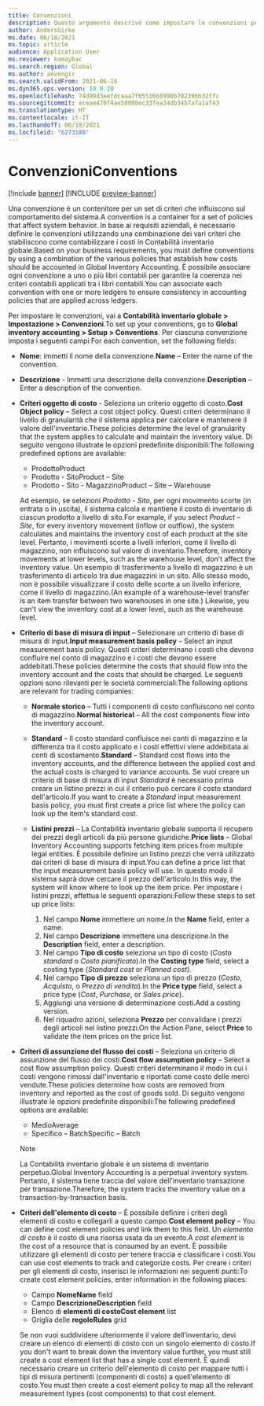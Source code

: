 ```yaml
---
title: Convenzioni
description: Questo argomento descrive come impostare le convenzioni per stabilire come contabilizzare i costi in Contabilità inventario globale.
author: AndersGirke
ms.date: 06/18/2021
ms.topic: article
audience: Application User
ms.reviewer: kamaybac
ms.search.region: Global
ms.author: aevengir
ms.search.validFrom: 2021-06-18
ms.dyn365.ops.version: 10.0.20
ms.openlocfilehash: 74d99d3eefdcaaa7f6551668990b702396b32ffc
ms.sourcegitcommit: eceae470f4ae58000ec33fea34db34b7a7a1af43
ms.translationtype: HT
ms.contentlocale: it-IT
ms.lasthandoff: 06/18/2021
ms.locfileid: "6273180"
---
```

# <a name="conventions"></a><span data-ttu-id="1ee49-103">Convenzioni</span><span class="sxs-lookup"><span data-stu-id="1ee49-103">Conventions</span></span>

[!include [banner](../includes/banner.md)]
[!INCLUDE [preview-banner](../includes/preview-banner.md)]

<span data-ttu-id="1ee49-104">Una convenzione è un contenitore per un set di criteri che influiscono sul comportamento del sistema.</span><span class="sxs-lookup"><span data-stu-id="1ee49-104">A convention is a container for a set of policies that affect system behavior.</span></span> <span data-ttu-id="1ee49-105">In base ai requisiti aziendali, è necessario definire le convenzioni utilizzando una combinazione dei vari criteri che stabiliscono come contabilizzare i costi in Contabilità inventario globale.</span><span class="sxs-lookup"><span data-stu-id="1ee49-105">Based on your business requirements, you must define conventions by using a combination of the various policies that establish how costs should be accounted in Global Inventory Accounting.</span></span> <span data-ttu-id="1ee49-106">È possibile associare ogni convenzione a uno o più libri contabili per garantire la coerenza nei criteri contabili applicati tra i libri contabili.</span><span class="sxs-lookup"><span data-stu-id="1ee49-106">You can associate each convention with one or more ledgers to ensure consistency in accounting policies that are applied across ledgers.</span></span>

<span data-ttu-id="1ee49-107">Per impostare le convenzioni, vai a **Contabilità inventario globale \> Impostazione \> Convenzioni**.</span><span class="sxs-lookup"><span data-stu-id="1ee49-107">To set up your conventions, go to **Global inventory accounting \> Setup \> Conventions**.</span></span> <span data-ttu-id="1ee49-108">Per ciascuna convenzione imposta i seguenti campi:</span><span class="sxs-lookup"><span data-stu-id="1ee49-108">For each convention, set the following fields:</span></span>

- <span data-ttu-id="1ee49-109">**Nome**: immetti il nome della convenzione.</span><span class="sxs-lookup"><span data-stu-id="1ee49-109">**Name** – Enter the name of the convention.</span></span>
- <span data-ttu-id="1ee49-110">**Descrizione** - Immetti una descrizione della convenzione.</span><span class="sxs-lookup"><span data-stu-id="1ee49-110">**Description** – Enter a description of the convention.</span></span>
- <span data-ttu-id="1ee49-111">**Criteri oggetto di costo** - Seleziona un criterio oggetto di costo.</span><span class="sxs-lookup"><span data-stu-id="1ee49-111">**Cost Object policy** – Select a cost object policy.</span></span> <span data-ttu-id="1ee49-112">Questi criteri determinano il livello di granularità che il sistema applica per calcolare e mantenere il valore dell'inventario.</span><span class="sxs-lookup"><span data-stu-id="1ee49-112">These policies determine the level of granularity that the system applies to calculate and maintain the inventory value.</span></span> <span data-ttu-id="1ee49-113">Di seguito vengono illustrate le opzioni predefinite disponibili:</span><span class="sxs-lookup"><span data-stu-id="1ee49-113">The following predefined options are available:</span></span>

    - <span data-ttu-id="1ee49-114">Prodotto</span><span class="sxs-lookup"><span data-stu-id="1ee49-114">Product</span></span>
    - <span data-ttu-id="1ee49-115">Prodotto - Sito</span><span class="sxs-lookup"><span data-stu-id="1ee49-115">Product – Site</span></span>
    - <span data-ttu-id="1ee49-116">Prodotto - Sito - Magazzino</span><span class="sxs-lookup"><span data-stu-id="1ee49-116">Product – Site – Warehouse</span></span>

    <span data-ttu-id="1ee49-117">Ad esempio, se selezioni *Prodotto - Sito*, per ogni movimento scorte (in entrata o in uscita), il sistema calcola e mantiene il costo di inventario di ciascun prodotto a livello di sito.</span><span class="sxs-lookup"><span data-stu-id="1ee49-117">For example, if you select *Product – Site*, for every inventory movement (inflow or outflow), the system calculates and maintains the inventory cost of each product at the site level.</span></span> <span data-ttu-id="1ee49-118">Pertanto, i movimenti scorte a livelli inferiori, come il livello di magazzino, non influiscono sul valore di inventario.</span><span class="sxs-lookup"><span data-stu-id="1ee49-118">Therefore, inventory movements at lower levels, such as the warehouse level, don't affect the inventory value.</span></span> <span data-ttu-id="1ee49-119">Un esempio di trasferimento a livello di magazzino è un trasferimento di articolo tra due magazzini in un sito. Allo stesso modo, non è possibile visualizzare il costo delle scorte a un livello inferiore, come il livello di magazzino.</span><span class="sxs-lookup"><span data-stu-id="1ee49-119">(An example of a warehouse-level transfer is an item transfer between two warehouses in one site.) Likewise, you can't view the inventory cost at a lower level, such as the warehouse level.</span></span>

- <span data-ttu-id="1ee49-120">**Criterio di base di misura di input** – Selezionare un criterio di base di misura di input.</span><span class="sxs-lookup"><span data-stu-id="1ee49-120">**Input measurement basis policy** – Select an input measurement basis policy.</span></span> <span data-ttu-id="1ee49-121">Questi criteri determinano i costi che devono confluire nel conto di magazzino e i costi che devono essere addebitati.</span><span class="sxs-lookup"><span data-stu-id="1ee49-121">These policies determine the costs that should flow into the inventory account and the costs that should be charged.</span></span> <span data-ttu-id="1ee49-122">Le seguenti opzioni sono rilevanti per le società commerciali:</span><span class="sxs-lookup"><span data-stu-id="1ee49-122">The following options are relevant for trading companies:</span></span>

    - <span data-ttu-id="1ee49-123">**Normale storico** – Tutti i componenti di costo confluiscono nel conto di magazzino.</span><span class="sxs-lookup"><span data-stu-id="1ee49-123">**Normal historical** – All the cost components flow into the inventory account.</span></span>
    - <span data-ttu-id="1ee49-124">**Standard** – Il costo standard confluisce nei conti di magazzino e la differenza tra il costo applicato e i costi effettivi viene addebitata ai conti di scostamento.</span><span class="sxs-lookup"><span data-stu-id="1ee49-124">**Standard** – Standard cost flows into the inventory accounts, and the difference between the applied cost and the actual costs is charged to variance accounts.</span></span> <span data-ttu-id="1ee49-125">Se vuoi creare un criterio di base di misura di input *Standard* è necessario prima creare un listino prezzi in cui il criterio può cercare il costo standard dell'articolo.</span><span class="sxs-lookup"><span data-stu-id="1ee49-125">If you want to create a *Standard* input measurement basis policy, you must first create a price list where the policy can look up the item's standard cost.</span></span>
    - <span data-ttu-id="1ee49-126">**Listini prezzi** – La Contabilità inventario globale supporta il recupero dei prezzi degli articoli da più persone giuridiche.</span><span class="sxs-lookup"><span data-stu-id="1ee49-126">**Price lists** – Global Inventory Accounting supports fetching item prices from multiple legal entities.</span></span> <span data-ttu-id="1ee49-127">È possibile definire un listino prezzi che verrà utilizzato dai criteri di base di misura di input.</span><span class="sxs-lookup"><span data-stu-id="1ee49-127">You can define a price list that the input measurement basis policy will use.</span></span> <span data-ttu-id="1ee49-128">In questo modo il sistema saprà dove cercare il prezzo dell'articolo.</span><span class="sxs-lookup"><span data-stu-id="1ee49-128">In this way, the system will know where to look up the item price.</span></span> <span data-ttu-id="1ee49-129">Per impostare i listini prezzi, effettua le seguenti operazioni:</span><span class="sxs-lookup"><span data-stu-id="1ee49-129">Follow these steps to set up price lists:</span></span>

        1. <span data-ttu-id="1ee49-130">Nel campo **Nome** immettere un nome.</span><span class="sxs-lookup"><span data-stu-id="1ee49-130">In the **Name** field, enter a name.</span></span>
        1. <span data-ttu-id="1ee49-131">Nel campo **Descrizione** immettere una descrizione.</span><span class="sxs-lookup"><span data-stu-id="1ee49-131">In the **Description** field, enter a description.</span></span>
        1. <span data-ttu-id="1ee49-132">Nel campo **Tipo di costo** seleziona un tipo di costo (*Costo standard* o *Costo pianificato*).</span><span class="sxs-lookup"><span data-stu-id="1ee49-132">In the **Costing type** field, select a costing type (*Standard cost* or *Planned cost*).</span></span>
        1. <span data-ttu-id="1ee49-133">Nel campo **Tipo di prezzo** seleziona un tipo di prezzo (*Costo*, *Acquisto*, o *Prezzo di vendita*).</span><span class="sxs-lookup"><span data-stu-id="1ee49-133">In the **Price type** field, select a price type (*Cost*, *Purchase*, or *Sales price*).</span></span>
        1. <span data-ttu-id="1ee49-134">Aggiungi una versione di determinazione costi.</span><span class="sxs-lookup"><span data-stu-id="1ee49-134">Add a costing version.</span></span>
        1. <span data-ttu-id="1ee49-135">Nel riquadro azioni, seleziona **Prezzo** per convalidare i prezzi degli articoli nel listino prezzi.</span><span class="sxs-lookup"><span data-stu-id="1ee49-135">On the Action Pane, select **Price** to validate the item prices on the price list.</span></span>

- <span data-ttu-id="1ee49-136">**Criteri di assunzione del flusso dei costi** – Seleziona un criterio di assunzione del flusso dei costi.</span><span class="sxs-lookup"><span data-stu-id="1ee49-136">**Cost flow assumption policy** – Select a cost flow assumption policy.</span></span> <span data-ttu-id="1ee49-137">Questi criteri determinano il modo in cui i costi vengono rimossi dall'inventario e riportati come costo delle merci vendute.</span><span class="sxs-lookup"><span data-stu-id="1ee49-137">These policies determine how costs are removed from inventory and reported as the cost of goods sold.</span></span> <span data-ttu-id="1ee49-138">Di seguito vengono illustrate le opzioni predefinite disponibili:</span><span class="sxs-lookup"><span data-stu-id="1ee49-138">The following predefined options are available:</span></span>

    - <span data-ttu-id="1ee49-139">Medio</span><span class="sxs-lookup"><span data-stu-id="1ee49-139">Average</span></span>
    - <span data-ttu-id="1ee49-140">Specifico – Batch</span><span class="sxs-lookup"><span data-stu-id="1ee49-140">Specific – Batch</span></span>

    > [!NOTE]
    > <span data-ttu-id="1ee49-141">La Contabilità inventario globale è un sistema di inventario perpetuo.</span><span class="sxs-lookup"><span data-stu-id="1ee49-141">Global Inventory Accounting is a perpetual inventory system.</span></span> <span data-ttu-id="1ee49-142">Pertanto, il sistema tiene traccia del valore dell'inventario transazione per transazione.</span><span class="sxs-lookup"><span data-stu-id="1ee49-142">Therefore, the system tracks the inventory value on a transaction-by-transaction basis.</span></span>

- <span data-ttu-id="1ee49-143">**Criteri dell'elemento di costo** – È possibile definire i criteri degli elementi di costo e collegarli a questo campo.</span><span class="sxs-lookup"><span data-stu-id="1ee49-143">**Cost element policy** – You can define cost element policies and link them to this field.</span></span> <span data-ttu-id="1ee49-144">Un *elemento di costo* è il costo di una risorsa usata da un evento.</span><span class="sxs-lookup"><span data-stu-id="1ee49-144">A *cost element* is the cost of a resource that is consumed by an event.</span></span> <span data-ttu-id="1ee49-145">È possibile utilizzare gli elementi di costo per tenere traccia e classificare i costi.</span><span class="sxs-lookup"><span data-stu-id="1ee49-145">You can use cost elements to track and categorize costs.</span></span> <span data-ttu-id="1ee49-146">Per creare i criteri per gli elementi di costo, inserisci le informazioni nei seguenti punti:</span><span class="sxs-lookup"><span data-stu-id="1ee49-146">To create cost element policies, enter information in the following places:</span></span>

    - <span data-ttu-id="1ee49-147">Campo **Nome**</span><span class="sxs-lookup"><span data-stu-id="1ee49-147">**Name** field</span></span>
    - <span data-ttu-id="1ee49-148">Campo **Descrizione**</span><span class="sxs-lookup"><span data-stu-id="1ee49-148">**Description** field</span></span>
    - <span data-ttu-id="1ee49-149">Elenco di **elementi di costo**</span><span class="sxs-lookup"><span data-stu-id="1ee49-149">**Cost element** list</span></span>
    - <span data-ttu-id="1ee49-150">Griglia delle **regole**</span><span class="sxs-lookup"><span data-stu-id="1ee49-150">**Rules** grid</span></span>

    <span data-ttu-id="1ee49-151">Se non vuoi suddividere ulteriormente il valore dell'inventario, devi creare un elenco di elementi di costo con un singolo elemento di costo.</span><span class="sxs-lookup"><span data-stu-id="1ee49-151">If you don't want to break down the inventory value further, you must still create a cost element list that has a single cost element.</span></span> <span data-ttu-id="1ee49-152">È quindi necessario creare un criterio dell'elemento di costo per mappare tutti i tipi di misura pertinenti (componenti di costo) a quell'elemento di costo.</span><span class="sxs-lookup"><span data-stu-id="1ee49-152">You must then create a cost element policy to map all the relevant measurement types (cost components) to that cost element.</span></span>

